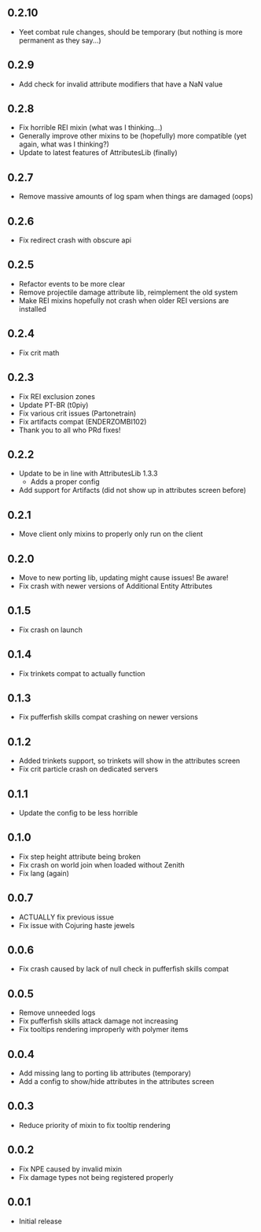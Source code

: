 

## 0.2.10
* Yeet combat rule changes, should be temporary (but nothing is more permanent as they say...)

## 0.2.9
* Add check for invalid attribute modifiers that have a NaN value

## 0.2.8
* Fix horrible REI mixin (what was I thinking...)
* Generally improve other mixins to be (hopefully) more compatible (yet again, what was I thinking?)
* Update to latest features of AttributesLib (finally)

## 0.2.7
* Remove massive amounts of log spam when things are damaged (oops)

## 0.2.6
* Fix redirect crash with obscure api

## 0.2.5
* Refactor events to be more clear
* Remove projectile damage attribute lib, reimplement the old system
* Make REI mixins hopefully not crash when older REI versions are installed

## 0.2.4
* Fix crit math

## 0.2.3
* Fix REI exclusion zones
* Update PT-BR (t0piy)
* Fix various crit issues (Partonetrain)
* Fix artifacts compat (ENDERZOMBI102)
* Thank you to all who PRd fixes!

## 0.2.2
* Update to be in line with AttributesLib 1.3.3
  * Adds a proper config
* Add support for Artifacts (did not show up in attributes screen before)

## 0.2.1
* Move client only mixins to properly only run on the client

## 0.2.0
* Move to new porting lib, updating might cause issues! Be aware!
* Fix crash with newer versions of Additional Entity Attributes

## 0.1.5
* Fix crash on launch

## 0.1.4
* Fix trinkets compat to actually function

## 0.1.3
* Fix pufferfish skills compat crashing on newer versions

## 0.1.2
* Added trinkets support, so trinkets will show in the attributes screen
* Fix crit particle crash on dedicated servers

## 0.1.1
* Update the config to be less horrible

## 0.1.0
* Fix step height attribute being broken
* Fix crash on world join when loaded without Zenith
* Fix lang (again)

## 0.0.7
* ACTUALLY fix previous issue
* Fix issue with Cojuring haste jewels

## 0.0.6
* Fix crash caused by lack of null check in pufferfish skills compat

## 0.0.5
* Remove unneeded logs
* Fix pufferfish skills attack damage not increasing
* Fix tooltips rendering improperly with polymer items

## 0.0.4
* Add missing lang to porting lib attributes (temporary)
* Add a config to show/hide attributes in the attributes screen

## 0.0.3
* Reduce priority of mixin to fix tooltip rendering

## 0.0.2
* Fix NPE caused by invalid mixin
* Fix damage types not being registered properly

## 0.0.1
* Initial release